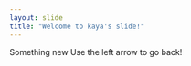 ```yaml
---
layout: slide
title: "Welcome to kaya's slide!"
---
```

Something new
Use the left arrow to go back!

